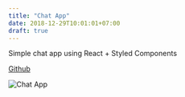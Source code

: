 ```yaml
---
title: "Chat App"
date: 2018-12-29T10:01:01+07:00
draft: true
---
```


Simple chat app using React + Styled Components

[Github](https://github.com/miun173/chat-app)

![Chat App](https://raw.githubusercontent.com/miun173/photos/master/chat-app/chat-app.gif)